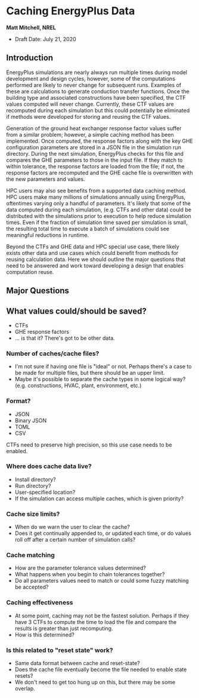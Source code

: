 # Caching EnergyPlus Data

**Matt Mitchell, NREL**

- Draft Date: July 21, 2020

## Introduction

EnergyPlus simulations are nearly always run multiple times during model development and design cycles, however, some of the computations performed are likely to never change for subsequent runs. Examples of these are calculations to generate conduction transfer functions. Once the building type and associated constructions have been specified, the CTF values computed will never change. Currently, these CTF values are recomputed during each simulation but this could potentially be eliminated if methods were developed for storing and reusing the CTF values.

Generation of the ground heat exchanger response factor values suffer from a similar problem; however, a simple caching method has been implemented. Once computed, the response factors along with the key GHE configuration parameters are stored in a JSON file in the simulation run directory. During the next simulation, EnergyPlus checks for this file and compares the GHE parameters to those in the input file. If they match to within tolerance, the response factors are loaded from the file; if not, the response factors are recomputed and the GHE cache file is overwritten with the new parameters and values.

HPC users may also see benefits from a supported data caching method. HPC users make many millions of simulations annually using EnergyPlus, oftentimes varying only a handful of parameters. It's likely that some of the data computed during each simulation, (e.g. CTFs and other data) could be distributed with the simulations prior to execution to help reduce simulation times. Even if the fraction of simulation time saved per simulation is small, the resulting total time to execute a batch of simulations could see meaningful reductions in runtime.
 
Beyond the CTFs and GHE data and HPC special use case, there likely exists other data and use cases which could benefit from methods for reusing calculation data. Here we should outline the major questions that need to be answered and work toward developing a design that enables computation reuse.

## Major Questions

## What values could/should be saved?

- CTFs
- GHE response factors
- ... is that it? There's got to be other data.

### Number of caches/cache files?

- I'm not sure if having one file is "ideal" or not. Perhaps there's a case to be made for multiple files, but there should be an upper limit.
- Maybe it's possible to separate the cache types in some logical way? (e.g. constructions, HVAC, plant, environment, etc.)

### Format?

- JSON
- Binary JSON
- TOML
- CSV

CTFs need to preserve high precision, so this use case needs to be enabled.

### Where does cache data live?

- Install directory?
- Run directory?
- User-specified location?
- If the simulation can access multiple caches, which is given priority?

### Cache size limits?

- When do we warn the user to clear the cache?
- Does it get continually appended to, or updated each time, or do values roll off after a certain number of simulation calls?

### Cache matching

- How are the parameter tolerance values determined? 
- What happens when you begin to chain tolerances together?
- Do all parameters values need to match or could some fuzzy matching be accepted?

### Caching effectiveness

- At some point, caching may not be the fastest solution. Perhaps if they have 3 CTFs to compute the time to load the file and compare the results is greater than just recomputing.
- How is this determined?

### Is this related to "reset state" work?

- Same data format between cache and reset-state?
- Does the cache file eventually become the file needed to enable state resets?
- We don't need to get too hung up on this, but there may be some overlap.
